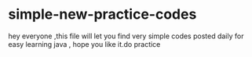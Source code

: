 # simple-new-practice-codes
hey everyone ,this file will let you find very simple codes posted daily for easy learning java , hope you like it.do practice 
